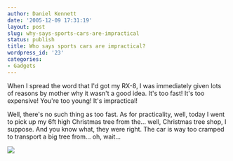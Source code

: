 ```yaml
---
author: Daniel Kennett
date: '2005-12-09 17:31:19'
layout: post
slug: why-says-sports-cars-are-impractical
status: publish
title: Who says sports cars are impractical?
wordpress_id: '23'
categories:
- Gadgets
---
```


When I spread the word that I'd got my RX-8, I was immediately given lots of reasons by mother why it wasn't a good idea. It's too fast! It's too expensive! You're too young! It's impractical! 

Well, there's no such thing as too fast. As for practicality, well, today I went to pick up my 6ft high Christmas tree from the... well, Christmas tree shop, I suppose. And you know what, they were right. The car is way too cramped to transport a big tree from... oh, wait...

<img src="http://ikennd.ac/pictures/rx8/xmastree.jpg" />